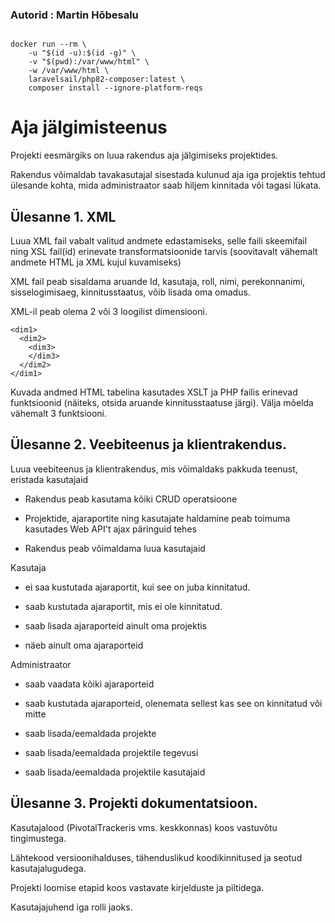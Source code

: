 ### Autorid : Martin Hõbesalu

```

docker run --rm \
    -u "$(id -u):$(id -g)" \
    -v "$(pwd):/var/www/html" \
    -w /var/www/html \
    laravelsail/php82-composer:latest \
    composer install --ignore-platform-reqs
```

# Aja jälgimisteenus
Projekti eesmärgiks on luua rakendus aja jälgimiseks projektides. 

Rakendus võimaldab tavakasutajal sisestada kulunud aja iga projektis tehtud ülesande kohta, mida administraator saab hiljem kinnitada või tagasi lükata. 

## Ülesanne 1. XML
Luua XML fail vabalt valitud andmete edastamiseks, selle faili skeemifail ning XSL fail(id) erinevate transformatsioonide tarvis (soovitavalt vähemalt andmete HTML ja XML kujul kuvamiseks)

XML fail peab sisaldama aruande Id, kasutaja, roll, nimi, perekonnanimi, sisselogimisaeg, kinnitusstaatus, võib lisada oma omadus. 

XML-il peab olema 2 või 3 loogilist dimensiooni.
```
<dim1>
  <dim2>
    <dim3>
    </dim3>
  </dim2>
</dim1>
```
Kuvada andmed HTML tabelina kasutades XSLT ja PHP failis erinevad funktsioonid (näiteks, otsida aruande kinnitusstaatuse järgi). 
Välja mõelda vähemalt 3 funktsiooni.

## Ülesanne 2. Veebiteenus ja klientrakendus.

Luua veebiteenus ja klientrakendus, mis võimaldaks pakkuda teenust, eristada kasutajaid

*	Rakendus peab kasutama kõiki CRUD operatsioone

*	Projektide, ajaraportite ning kasutajate haldamine peab toimuma kasutades Web API't ajax päringuid tehes

*	Rakendus peab võimaldama luua kasutajaid

Kasutaja

*	ei saa kustutada ajaraportit, kui see on juba kinnitatud.

*	saab kustutada ajaraportit, mis ei ole kinnitatud.

*	saab lisada ajaraporteid ainult oma projektis

*	näeb ainult oma ajaraporteid

Administraator

*	saab vaadata kõiki ajaraporteid

*	saab kustutada ajaraporteid, olenemata sellest kas see on kinnitatud või mitte

*	saab lisada/eemaldada projekte

*	saab lisada/eemaldada projektile tegevusi

*	saab lisada/eemaldada projektile kasutajaid

## Ülesanne 3. Projekti dokumentatsioon.

Kasutajalood (PivotalTrackeris vms. keskkonnas) koos vastuvõtu tingimustega.

Lähtekood versioonihalduses, tähenduslikud koodikinnitused ja seotud kasutajalugudega.

Projekti loomise etapid koos vastavate kirjelduste ja piltidega.

Kasutajajuhend iga rolli jaoks.
